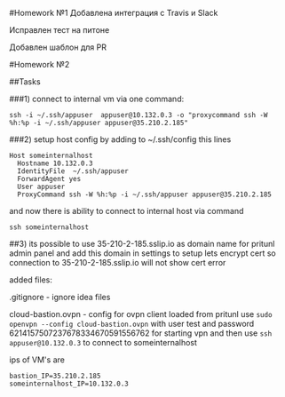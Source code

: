 #Homework №1
Добавлена интеграция с Travis и Slack

Исправлен тест на питоне

Добавлен шаблон для PR

#Homework №2

##Tasks 

###1) 
connect to internal vm via one command:
```
ssh -i ~/.ssh/appuser  appuser@10.132.0.3 -o "proxycommand ssh -W %h:%p -i ~/.ssh/appuser appuser@35.210.2.185"
```

###2) 
setup host config by adding to ~/.ssh/config this lines
```
Host someinternalhost
  Hostname 10.132.0.3
  IdentityFile  ~/.ssh/appuser
  ForwardAgent yes
  User appuser
  ProxyCommand ssh -W %h:%p -i ~/.ssh/appuser appuser@35.210.2.185
```
 
 and now there is ability to connect to internal host via command 
 ```
 ssh someinternalhost
 ```
 
 ##3)
 its possible to use 35-210-2-185.sslip.io as domain name for pritunl admin panel and add this domain in settings to setup lets encrypt cert 
so connection to 35-210-2-185.sslip.io will not show cert error

added files:

.gitignore - ignore idea files

cloud-bastion.ovpn - config for ovpn client loaded from pritunl use 
```sudo openvpn --config cloud-bastion.ovpn``` with user test and password 6214157507237678334670591556762 for starting vpn and then use ```ssh appuser@10.132.0.3``` to connect to someinternalhost 
 
ips of VM's are
```
bastion_IP=35.210.2.185
someinternalhost_IP=10.132.0.3
```
